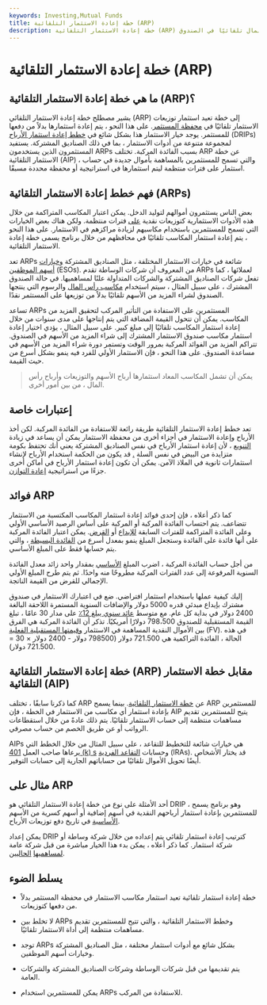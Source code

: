 ```yaml
---
keywords: Investing,Mutual Funds
title: خطة إعادة الاستثمار التلقائية (ARP)
description: خطة إعادة الاستثمار التلقائية (ARP) هي خطة صندوق مشترك تعيد استثمار مكاسب رأس المال تلقائيًا في الصندوق.
---
```


# خطة إعادة الاستثمار التلقائية (ARP)
## ما هي خطة إعادة الاستثمار التلقائية (ARP)؟

يشير مصطلح خطة إعادة الاستثمار التلقائي (ARP) إلى خطة تعيد استثمار توزيعات الاستثمار تلقائيًا في [محفظة المستثمر](/portfolio). على هذا النحو ، يتم إعادة استثمارها بدلاً من دفعها للمستثمر. يوجد خيار الاستثمار هذا بشكل شائع في [خطط إعادة استثمار الأرباح](/dividendreinvestmentplan) (DRIPs) لمجموعة متنوعة من أدوات الاستثمار ، بما في ذلك الصناديق المشتركة. يستفيد المستثمرون الذين يستخدمون ARPs بسبب الفائدة المركبة. تختلف ARP عن خطة الاستثمار التلقائية (AIP) ، والتي تسمح للمستثمرين بالمساهمة بأموال جديدة في حساب استثمار على فترات منتظمة ليتم استثمارها في استراتيجية أو محفظة محددة مسبقًا.

## فهم خطط إعادة الاستثمار التلقائية (ARPs)

بعض الناس يستثمرون أموالهم لتوليد الدخل. يمكن اعتبار المكاسب المتراكمة من خلال هذه الأدوات الاستثمارية كتوزيعات نقدية [على](/distribution) فترات منتظمة. ولكن هناك بعض الخيارات التي تسمح للمستثمرين باستخدام مكاسبهم لزيادة مراكزهم في الاستثمار. على هذا النحو ، يتم إعادة استثمار المكاسب تلقائيًا في محافظهم من خلال برنامج يسمى خطة إعادة الاستثمار التلقائية.

تعد ARPs شائعة في خيارات الاستثمار المختلفة ، مثل الصناديق المشتركة [وخيارات أسهم الموظفين](/eso) (ESOs). من المعروف أن شركات الوساطة تقدم ARPs لعملائها ، كما تفعل شركات الصناديق المشتركة والشركات المتداولة علنًا لمساهميها. في حالة الصندوق المشترك ، على سبيل المثال ، سيتم استخدام [مكاسب رأس المال](/capitalgain) والرسوم التي ينتجها الصندوق لشراء المزيد من الأسهم تلقائيًا بدلاً من توزيعها على المستثمر نقدًا.

تساعد ARPs المستثمرين على الاستفادة من التأثير المركب لتحقيق المزيد من المكاسب. يمكن أن تتحول القيمة المضافة التي يتم إنتاجها على مدى سنوات من خلال إعادة استثمار المكاسب تلقائيًا إلى مبلغ كبير. على سبيل المثال ، يؤدي اختيار إعادة استثمار مكاسب صندوق الاستثمار المشترك إلى شراء المزيد من الأسهم في الصندوق. تتراكم المزيد من الفوائد المركبة بمرور الوقت وتستمر دورة شراء المزيد من الأسهم في مساعدة الصندوق. على هذا النحو ، فإن الاستثمار الأولي للفرد فيه ينمو بشكل أسرع من حيث القيمة.

> يمكن أن تشمل المكاسب المعاد استثمارها أرباح الأسهم والتوزيعات وأرباح رأس المال ، من بين أمور أخرى.

>

>

>

## إعتبارات خاصة

تعد خطط إعادة الاستثمار التلقائية طريقة رائعة للاستفادة من الفائدة المركبة. لكن أخذ الأرباح وإعادة الاستثمار في أجزاء أخرى من محفظة الاستثمار يمكن أن يساعد في زيادة [التنويع](/diversification) ، لأن إعادة استثمار الأرباح في نفس الصناديق المشتركة يعني أنك تحتفظ بكومة متزايدة من البيض في نفس السلة [.](/diversification) قد يكون من الحكمة استخدام الأرباح لإنشاء استثمارات ثانوية في الملاذ الآمن. يمكن أن تكون إعادة استثمار الأرباح في أماكن أخرى جزءًا من استراتيجية [إعادة التوازن](/rebalancing).

## فوائد ARP

كما ذكر أعلاه ، فإن إحدى فوائد إعادة استثمار المكاسب المكتسبة من الاستثمار تتضاعف. يتم احتساب الفائدة المركبة أو المركبة على أساس الرصيد الأساسي الأولي وعلى الفائدة المتراكمة للفترات السابقة [للإيداع](/deposit) أو [القرض](/loan). يمكن اعتبار الفائدة المركبة على أنها فائدة على الفائدة وستجعل المبلغ ينمو بمعدل أسرع من [الفائدة البسيطة](/simple_interest) ، والتي يتم حسابها فقط على المبلغ الأساسي.

من أجل حساب الفائدة المركبة ، اضرب المبلغ [الأساسي](/principal) بمقدار واحد زائد معدل الفائدة السنوية المرفوعة إلى عدد الفترات المركبة مطروحًا منه واحدًا. ثم يتم طرح المبلغ الأولي الإجمالي للقرض من القيمة الناتجة.

إليك كيفية عملها باستخدام استثمار افتراضي. ضع في اعتبارك الاستثمار في صندوق مشترك بإيداع مبدئي قدره 5000 دولار والإضافات السنوية المستمرة اللاحقة البالغة 2400 دولار في بداية كل عام. مع متوسط [عائد سنوي يبلغ 12٪](/return) على مدار 30 عامًا ، تبلغ القيمة المستقبلية للصندوق 798،500 دولارًا أمريكيًا. تذكر أن الفائدة المركبة هي الفرق بين الأموال النقدية المساهمة في الاستثمار [وقيمتها المستقبلية الفعلية](/futurevalue) (FV). في هذه الحالة ، الفائدة التراكمية هي 721.500 دولار (798500 دولار - 2400 دولار × 30 = 721.500 دولار).

## خطة إعادة الاستثمار التلقائية (ARP) مقابل خطة الاستثمار التلقائية (AIP)

كما ذكرنا سابقًا ، تختلف ARP عن [خطة الاستثمار التلقائية](/automaticinvestmentplan). بينما يسمح ARP للمستثمرين بإعادة استثمار أي مكاسب من الاستثمار في الخطة ، فإن AIP يتيح للمستثمرين تقديم مساهمات منتظمة إلى حساب الاستثمار تلقائيًا. يتم ذلك عادةً من خلال استقطاعات الرواتب أو عن طريق الخصم من حساب مصرفي.

AIPs هي خيارات شائعة للتخطيط للتقاعد ، على سبيل المثال من خلال الخطط التي يرعاها صاحب العمل [401 (k) s](/401kplan) وحسابات [التقاعد الفردية](/ira) (IRAs). قد يختار الأشخاص أيضًا تحويل الأموال تلقائيًا من حساباتهم الجارية إلى حسابات التوفير.

## مثال على ARP

أحد الأمثلة على نوع من خطة إعادة الاستثمار التلقائي هو DRIP ، وهو برنامج يسمح للمستثمرين بإعادة استثمار أرباحهم النقدية في أسهم إضافية أو أسهم كسرية من الأسهم [الأساسية](/underlying) في تاريخ دفع توزيعات الأرباح.

يمكن إعداد DRIP كترتيب إعادة استثمار تلقائي يتم إعداده من خلال شركة وساطة أو شركة استثمار. كما ذكر أعلاه ، يمكن بدء هذا الخيار مباشرة من قبل شركة عامة [لمساهميها](/shareholder) [الحاليين](/shareholder).

## يسلط الضوء

- خطة إعادة استثمار تلقائية تعيد استثمار مكاسب الاستثمار في محفظة المستثمر بدلاً من دفعها كتوزيعات.

- لا تخلط بين ARPs وخطط الاستثمار التلقائية ، والتي تتيح للمستثمرين تقديم مساهمات منتظمة إلى أداة الاستثمار تلقائيًا.

- توجد ARPs بشكل شائع مع أدوات استثمار مختلفة ، مثل الصناديق المشتركة وخيارات أسهم الموظفين.

- يتم تقديمها من قبل شركات الوساطة وشركات الصناديق المشتركة والشركات العامة.

- يمكن للمستثمرين استخدام ARPs للاستفادة من المركب.

